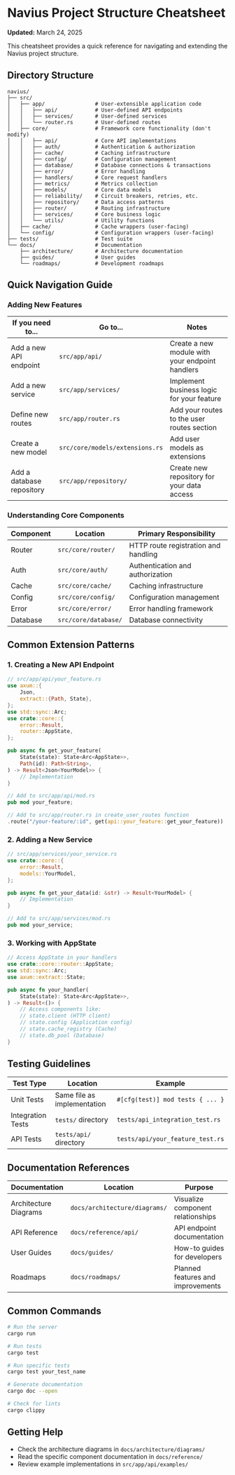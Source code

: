 # Navius Project Structure Cheatsheet

**Updated:** March 24, 2025

This cheatsheet provides a quick reference for navigating and extending the Navius project structure.

## Directory Structure

```
navius/
├── src/
│   ├── app/                # User-extensible application code
│   │   ├── api/            # User-defined API endpoints
│   │   ├── services/       # User-defined services
│   │   └── router.rs       # User-defined routes
│   ├── core/               # Framework core functionality (don't modify)
│   │   ├── api/            # Core API implementations
│   │   ├── auth/           # Authentication & authorization
│   │   ├── cache/          # Caching infrastructure
│   │   ├── config/         # Configuration management
│   │   ├── database/       # Database connections & transactions
│   │   ├── error/          # Error handling
│   │   ├── handlers/       # Core request handlers
│   │   ├── metrics/        # Metrics collection
│   │   ├── models/         # Core data models
│   │   ├── reliability/    # Circuit breakers, retries, etc.
│   │   ├── repository/     # Data access patterns
│   │   ├── router/         # Routing infrastructure
│   │   ├── services/       # Core business logic
│   │   └── utils/          # Utility functions
│   ├── cache/              # Cache wrappers (user-facing)
│   └── config/             # Configuration wrappers (user-facing)
├── tests/                  # Test suite
└── docs/                   # Documentation
    ├── architecture/       # Architecture documentation
    ├── guides/             # User guides
    └── roadmaps/           # Development roadmaps
```

## Quick Navigation Guide

### Adding New Features

| If you need to... | Go to... | Notes |
|-------------------|----------|-------|
| Add a new API endpoint | `src/app/api/` | Create a new module with your endpoint handlers |
| Add a new service | `src/app/services/` | Implement business logic for your feature |
| Define new routes | `src/app/router.rs` | Add your routes to the user routes section |
| Create a new model | `src/core/models/extensions.rs` | Add user models as extensions |
| Add a database repository | `src/app/repository/` | Create new repository for your data access |

### Understanding Core Components

| Component | Location | Primary Responsibility |
|-----------|----------|------------------------|
| Router | `src/core/router/` | HTTP route registration and handling |
| Auth | `src/core/auth/` | Authentication and authorization |
| Cache | `src/core/cache/` | Caching infrastructure |
| Config | `src/core/config/` | Configuration management |
| Error | `src/core/error/` | Error handling framework |
| Database | `src/core/database/` | Database connectivity |

## Common Extension Patterns

### 1. Creating a New API Endpoint

```rust
// src/app/api/your_feature.rs
use axum::{
    Json,
    extract::{Path, State},
};
use std::sync::Arc;
use crate::core::{
    error::Result,
    router::AppState,
};

pub async fn get_your_feature(
    State(state): State<Arc<AppState>>,
    Path(id): Path<String>,
) -> Result<Json<YourModel>> {
    // Implementation
}

// Add to src/app/api/mod.rs
pub mod your_feature;

// Add to src/app/router.rs in create_user_routes function
.route("/your-feature/:id", get(api::your_feature::get_your_feature))
```

### 2. Adding a New Service

```rust
// src/app/services/your_service.rs
use crate::core::{
    error::Result,
    models::YourModel,
};

pub async fn get_your_data(id: &str) -> Result<YourModel> {
    // Implementation
}

// Add to src/app/services/mod.rs
pub mod your_service;
```

### 3. Working with AppState

```rust
// Access AppState in your handlers
use crate::core::router::AppState;
use std::sync::Arc;
use axum::extract::State;

pub async fn your_handler(
    State(state): State<Arc<AppState>>,
) -> Result<()> {
    // Access components like:
    // state.client (HTTP client)
    // state.config (Application config)
    // state.cache_registry (Cache)
    // state.db_pool (Database)
}
```

## Testing Guidelines

| Test Type | Location | Example |
|-----------|----------|---------|
| Unit Tests | Same file as implementation | `#[cfg(test)] mod tests { ... }` |
| Integration Tests | `tests/` directory | `tests/api_integration_test.rs` |
| API Tests | `tests/api/` directory | `tests/api/your_feature_test.rs` |

## Documentation References

| Documentation | Location | Purpose |
|---------------|----------|---------|
| Architecture Diagrams | `docs/architecture/diagrams/` | Visualize component relationships |
| API Reference | `docs/reference/api/` | API endpoint documentation |
| User Guides | `docs/guides/` | How-to guides for developers |
| Roadmaps | `docs/roadmaps/` | Planned features and improvements |

## Common Commands

```bash
# Run the server
cargo run

# Run tests
cargo test

# Run specific tests
cargo test your_test_name

# Generate documentation
cargo doc --open

# Check for lints
cargo clippy
```

## Getting Help

- Check the architecture diagrams in `docs/architecture/diagrams/`
- Read the specific component documentation in `docs/reference/`
- Review example implementations in `src/app/api/examples/` 